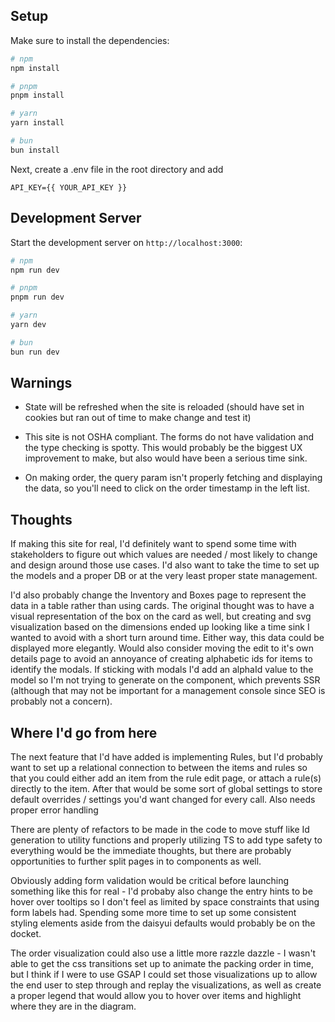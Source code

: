
## Setup

Make sure to install the dependencies:

```bash
# npm
npm install

# pnpm
pnpm install

# yarn
yarn install

# bun
bun install
```

Next, create a .env file in the root directory and add
```
API_KEY={{ YOUR_API_KEY }}
```

## Development Server

Start the development server on `http://localhost:3000`:

```bash
# npm
npm run dev

# pnpm
pnpm run dev

# yarn
yarn dev

# bun
bun run dev
```

## Warnings

- State will be refreshed when the site is reloaded (should have set in cookies but ran out of time to make change and test it)

- This site is not OSHA compliant. The forms do not have validation and the type checking is spotty. This would probably be the biggest UX improvement to make, but also would have been a serious time sink.

- On making order, the query param isn't properly fetching and displaying the data, so you'll need to click on the order timestamp in the left list.

## Thoughts 

If making this site for real, I'd definitely want to spend some time with stakeholders to figure out which values are needed / most likely to change and design around those use cases. I'd also want to take the time to set up the models and a proper DB or at the very least proper state management. 

I'd also probably change the Inventory and Boxes page to represent the data in a table rather than using cards. The original thought was to have a visual representation of the box on the card as well, but creating and svg visualization based on the dimensions ended up looking like a time sink I wanted to avoid with a short turn around time. Either way, this data could be displayed more elegantly. Would also consider moving the edit to it's own details page to avoid an annoyance of creating alphabetic ids for items to identify the modals. If sticking with modals I'd add an alphaId value to the model so I'm not trying to generate on the component, which prevents SSR (although that may not be important for a management console since SEO is probably not a concern).

## Where I'd go from here

The next feature that I'd have added is implementing Rules, but I'd probably want to set up a relational connection to between the items and rules so that you could either add an item from the rule edit page, or attach a rule(s) directly to the item. After that would be some sort of global settings to store default overrides / settings you'd want changed for every call. Also needs proper error handling

There are plenty of refactors to be made in the code to move stuff like Id generation to utility functions and properly utilizing TS to add type safety to everything would be the immediate thoughts, but there are probably opportunities to further split pages in to components as well.

Obviously adding form validation would be critical before launching something like this for real - I'd probaby also change the entry hints to be hover over tooltips so I don't feel as limited by space constraints that using form labels had. Spending some more time to set up some consistent styling elements aside from the daisyui defaults would probably be on the docket.

The order visualization could also use a little more razzle dazzle - I wasn't able to get the css transitions set up to animate the packing order in time, but I think if I were to use GSAP I could set those visualizations up to allow the end user to step through and replay the visualizations, as well as create a proper legend that would allow you to hover over items and highlight where they are in the diagram.
